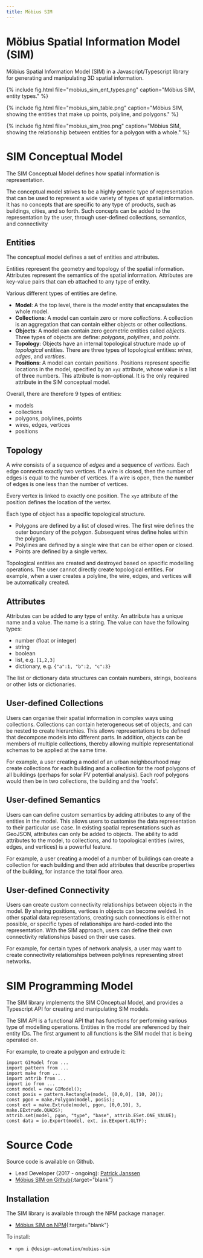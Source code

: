 ```yaml
---
title: Möbius SIM
---
```

# Möbius Spatial Information Model (SIM)

Möbius Spatial Information Model (SIM) in a Javascript/Typescript library for generating and
manipulating 3D spatial information. 

{% include fig.html 
file="mobius_sim_ent_types.png" 
caption="Möbius SIM, entity types." 
%}

{% include fig.html 
file="mobius_sim_table.png" 
caption="Möbius SIM, showing the entities that make up points, polyline, and polygons." 
%}

{% include fig.html 
file="mobius_sim_tree.png" 
caption="Möbius SIM, showing the relationship between entities for a polygon with a whole." 
%}

# SIM Conceptual Model

The SIM Conceptual Model defines how spatial information is representation. 

The conceptual model strives to be a highly generic type of representation that can be used to
represent a wide variety of types of spatial information. It has no concepts that are specific to
any type of products, such as buildings, cities, and so forth. Such concepts can be added to the
representation by the user, through user-defined collections, semantics, and connectivity

## Entities

The conceptual model defines a set of entities and attributes. 

Entities represent the geometry and topology of the spatial information. Attributes represent the
semantics of the spatial information. Attributes are key-value pairs that can eb attached to any
type of entity.

Various different types of entities are define. 
- __Model__: A the top level, there is the _model_ entity that encapsulates the whole model. 
- __Collections__: A model can contain zero or more _collections_. A collection is an aggregation
  that can contain either objects or other collections.
- __Objects__: A model can contain zero geometric entities called _objects_. Three types of objects
  are define: _polygons_, _polylines_, and _points_. 
- __Topology__: Objects have an internal topological structure made up of _topological_ entities.
  There are three types of topological entities: _wires_, _edges_, and _vertices_.
- __Positions__: A model can contain _positions_. Positions represent specific locations in the
  model, specified by an `xyz` attribute, whose value is a list of three numbers. This attribute is
  non-optional. It is the only required attribute in the SIM conceptual model. 

Overall, there are therefore 9 types of entities:
- models
- collections
- polygons, polylines, points 
- wires, edges, vertices 
- positions

## Topology

A _wire_ consists of a sequence of _edges_ and a sequence of _vertices_. Each edge connects exactly
two vertices. If a wire is closed, then the number of edges is equal to the number of vertices. If 
a wire is open, then the number of edges is one less than the number of vertices. 

Every vertex is linked to exactly one position. The `xyz` attribute of the position defines the
location of the vertex. 

Each type of object has a specific topological structure.  
- Polygons are defined by a list of closed wires. The first wire defines the outer boundary of the
  polygon. Subsequent wires define holes within the polygon.
- Polylines are defined by a single wire that can be either open or closed.
- Points are defined by a single vertex.

Topological entities are created and destroyed based on specific modelling operations. The user
cannot directly create topological entities. For example, when a user creates a polyline, the wire,
edges, and vertices will be automatically created.

## Attributes

Attributes can be added to any type of entity. An attribute has a unique name and a value. The name
is a string. The value can have the following types:
- number (float or integer)
- string
- boolean
- list, e.g. `[1,2,3]`
- dictionary, e.g. `{"a":1, "b":2, "c":3}`

The list or dictionary data structures can contain numbers, strings, booleans or other lists or
dictionaries. 

## User-defined Collections

Users can organise their spatial information in complex ways using collections. Collections can
contain heterogeneous set of objects, and can be nested to create hierarchies. This allows
representations to be defined that decompose models into different parts. In addition, objects can
be members of multiple collections, thereby allowing multiple representational schemas to be
applied at the same time. 

For example, a user creating a model of an urban neighbourhood may create collections for each
building and a collection for the roof polygons of all buildings (perhaps for solar PV potential
analysis). Each roof polygons would then be in two collections, the building and the 'roofs'.

## User-defined Semantics

Users can can define custom semantics by adding attributes to any of the entities in the model. This
allows users to customise the data representation to their particular use case. In existing spatial
representations such as GeoJSON, attributes can only be added to objects. The ability to add
attributes to the model, to collections, and to topological entities (wires, edges, and vertices) is
a powerful feature.

For example, a user creating a model of a number of buildings can create a collection for each
building and then add attributes that describe properties of the building, for instance the total
floor area. 

## User-defined Connectivity

Users can create custom connectivity relationships between objects in the model. By sharing
positions, vertices in objects can become welded. In other spatial data representations, creating
such connections is either not possible, or specific types of relationships are hard-coded into the
representation. With the SIM approach, users can define their own connectivity relationships based
on their use cases. 

For example, for certain types of network analysis, a user may want to create connectivity
relationships between polylines representing street networks. 

# SIM Programming Model

The SIM library implements the SIM COnceptual Model, and provides a Typescript API for creating and
manipulating SIM models.

The SIM API is a functional API that has functions for performing various type of modelling
operations. Entities in the model are referenced by their entity IDs. The first argument to all
functions is the SIM model that is being operated on.

For example, to create a polygon and extrude it:

```
import GIModel from ...
import pattern from ...
import make from ...
import attrib from ...
import io from ...
const model = new GIModel();
const posis = pattern.Rectangle(model, [0,0,0], [10, 20]);
const pgon = make.Polygon(model, posis);
const ext = make.Extrude(model, pgon, [0,0,10], 3, make.EExtrude.QUADS);
attrib.set(model, pgon, "type", "base", attrib.ESet.ONE_VALUE);
const data = io.Export(model, ext, io.EExport.GLTF);
```

# Source Code

Source code is available on Github.

- Lead Developer (2017 - ongoing): [Patrick Janssen](http://patrick.janssen.name)
- [Möbius SIM on Github](https://github.com/design-automation/mobius-sim){:target="blank"}

## Installation

The SIM library is available through the NPM package manager.

- [Möbius SIM on NPM](https://www.npmjs.com/package/@design-automation/mobius-sim){:target="blank"}

To install:
 - `npm i @design-automation/mobius-sim`
